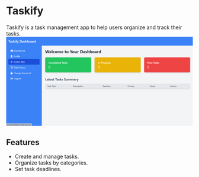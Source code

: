 # Taskify

Taskify is a task management app to help users organize and track their tasks.
![Hompage](homepage.png)


## Features

- Create and manage tasks.
- Organize tasks by categories.
- Set task deadlines.
